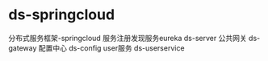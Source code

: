 # ds-springcloud
分布式服务框架-springcloud
服务注册发现服务eureka ds-server
公共网关 ds-gateway
配置中心 ds-config
user服务 ds-userservice